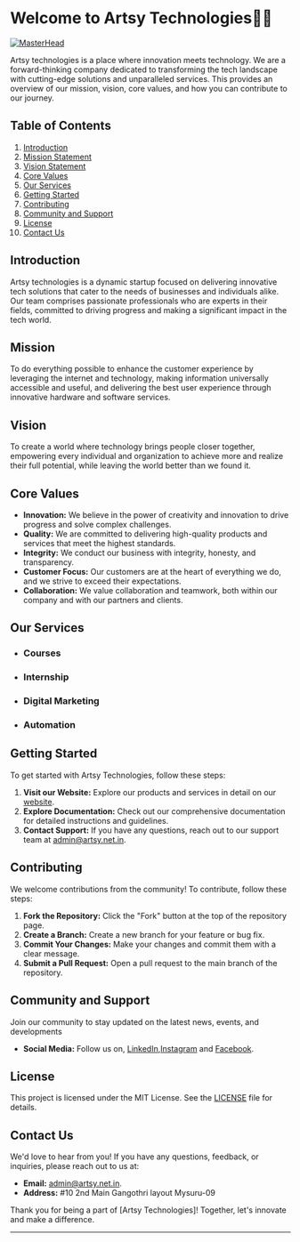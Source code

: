 # Welcome to Artsy Technologies👋🏻
[![MasterHead](https://www.binarytechlabs.com/content/images/size/w600/2022/11/network-7337255_1920.jpg)](https://rishavchanda.io)<br>

Artsy technologies is a place where innovation meets technology. We are a forward-thinking company dedicated to transforming the tech landscape with cutting-edge solutions and unparalleled services. This provides an overview of our mission, vision, core values, and how you can contribute to our journey.

## Table of Contents

1. [Introduction](#introduction)
2. [Mission Statement](#mission)
3. [Vision Statement](#vision)
4. [Core Values](#core-values)
5. [Our Services](#our-services)
6. [Getting Started](#getting-started)
7. [Contributing](#contributing)
8. [Community and Support](#community-and-support)
9. [License](#license)
10. [Contact Us](#contact-us)

## Introduction

Artsy technologies is a dynamic startup focused on delivering innovative tech solutions that cater to the needs of businesses and individuals alike. Our team comprises passionate professionals who are experts in their fields, committed to driving progress and making a significant impact in the tech world.

## Mission

To do everything possible to enhance the customer experience by leveraging the internet and technology, making information universally accessible and useful, and delivering the best user experience through innovative hardware and software services.

## Vision

To create a world where technology brings people closer together, empowering every individual and organization to achieve more and realize their full potential, while leaving the world better than we found it.


## Core Values

- **Innovation:** We believe in the power of creativity and innovation to drive progress and solve complex challenges.
- **Quality:** We are committed to delivering high-quality products and services that meet the highest standards.
- **Integrity:** We conduct our business with integrity, honesty, and transparency.
- **Customer Focus:** Our customers are at the heart of everything we do, and we strive to exceed their expectations.
- **Collaboration:** We value collaboration and teamwork, both within our company and with our partners and clients.

## Our Services

- ### Courses
- ### Internship
- ### Digital Marketing
- ### Automation

## Getting Started

To get started with Artsy Technologies, follow these steps:

1. **Visit our Website:** Explore our products and services in detail on our [website](http://yourstartupwebsite.com).
2. **Explore Documentation:** Check out our comprehensive documentation for detailed instructions and guidelines.
3. **Contact Support:** If you have any questions, reach out to our support team at [admin@artsy.net.in](admin@artsy.net.in).

## Contributing

We welcome contributions from the community! To contribute, follow these steps:

1. **Fork the Repository:** Click the "Fork" button at the top of the repository page.
2. **Create a Branch:** Create a new branch for your feature or bug fix.
3. **Commit Your Changes:** Make your changes and commit them with a clear message.
4. **Submit a Pull Request:** Open a pull request to the main branch of the repository.

## Community and Support

Join our community to stay updated on the latest news, events, and developments

- **Social Media:** Follow us on, [LinkedIn](https://www.linkedin.com/company/artsy-technologies-pvt-ltd/),[Instagram](https://www.instagram.com/the_artsytech?igsh=aGMxbnlydWV4NHk2) and [Facebook](https://www.facebook.com/profile.php?id=61560766964973&mibextid=ZbWKwL).

## License

This project is licensed under the MIT License. See the [LICENSE](LICENSE.md) file for details.

## Contact Us

We'd love to hear from you! If you have any questions, feedback, or inquiries, please reach out to us at:

- **Email:** [admin@artsy.net.in](admin@artsy.net.in).
- **Address:** #10 2nd Main Gangothri layout Mysuru-09

Thank you for being a part of [Artsy Technologies]! Together, let's innovate and make a difference.

---

